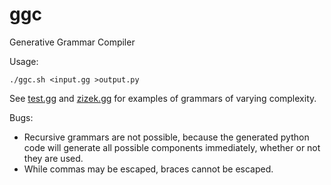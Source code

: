 # ggc
Generative Grammar Compiler

Usage:

    ./ggc.sh <input.gg >output.py

See [test.gg](test.gg) and [zizek.gg](zizek.gg) for examples of grammars of varying complexity.

Bugs:

* Recursive grammars are not possible, because the generated python code will generate all possible components immediately, whether or not they are used.
* While commas may be escaped, braces cannot be escaped.
